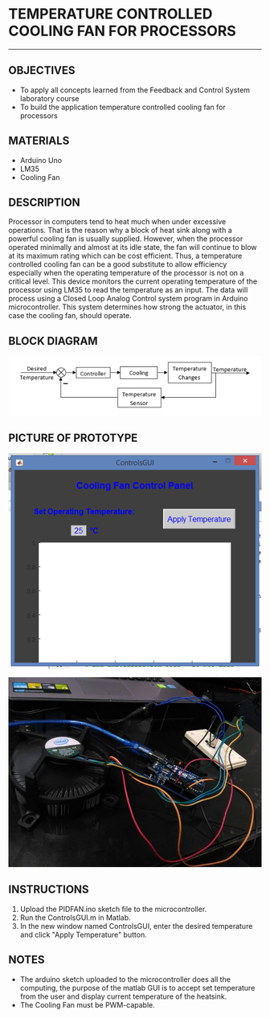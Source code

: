 # TEMPERATURE CONTROLLED COOLING FAN FOR PROCESSORS
---


## OBJECTIVES

- To apply all concepts learned from the Feedback and Control System laboratory course
- To build the application temperature controlled cooling fan for processors



## MATERIALS

- Arduino Uno
- LM35
- Cooling Fan



## DESCRIPTION

Processor in computers tend to heat much when under excessive operations. That is the reason why a block of heat sink along with a powerful cooling fan is usually supplied. However, when the processor operated minimally and almost at its idle state, the fan will continue to blow at its maximum rating which can be cost efficient. Thus, a temperature controlled cooling fan can be a good substitute to allow efficiency especially when the operating temperature of the processor is not on a critical level.
This device monitors the current operating temperature of the processor using LM35 to read the temperature as an input. The data will process using a Closed Loop Analog Control system program in Arduino microcontroller. This system determines how strong the actuator, in this case the cooling fan, should operate.



## BLOCK DIAGRAM

![alt text][Block Diagram]



## PICTURE OF PROTOTYPE

![alt text][GUI]


![alt text][Prototype]



## INSTRUCTIONS

1. Upload the PIDFAN.ino sketch file to the microcontroller.
2. Run the ControlsGUI.m in Matlab.
3. In the new window named ControlsGUI, enter the desired temperature and click "Apply Temperature" button.



## NOTES

- The arduino sketch uploaded to the microcontroller does all the computing, the purpose of the matlab GUI is to accept set temperature from the user and display current temperature of the heatsink.
- The Cooling Fan must be PWM-capable.



[Block Diagram]: https://github.com/tanpatrickf/PID-Cooling-Fan/blob/main/Images/Block%20Diagram.png "Block Diagram"
[GUI]: https://github.com/tanpatrickf/PID-Cooling-Fan/blob/main/Images/Matlab%20GUI.png "GUI"
[Prototype]: https://github.com/tanpatrickf/PID-Cooling-Fan/blob/main/Images/Protoype%20Picture.jpg "Prototype"
